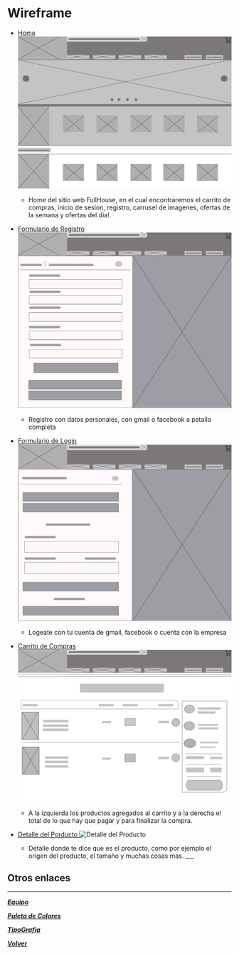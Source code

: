 # Wireframe
 - [    Home   ](https://github.com/jerebustos/Grupo-7-FullHouse/blob/master/wireframe/FullHouse%20Home.png)
 ![    Home   ](https://github.com/jerebustos/Grupo-7-FullHouse/blob/master/wireframe/FullHouse%20Home.png)

    - Home del sitio web FullHouse, en el cual encontraremos el carrito de compras, inicio de sesion, registro, carrusel de imagenes, ofertas de la semana y ofertas del dia!.


- [   Formulario de Registro  ](https://github.com/jerebustos/Grupo-7-FullHouse/blob/master/wireframe/Formulario%20de%20Registro%203.png)
 ![Formulario](https://github.com/jerebustos/Grupo-7-FullHouse/blob/master/wireframe/Formulario%20de%20Registro%203.png)
  
   - Registro con datos personales, con gmail o facebook a patalla completa  
  
 - [    Formulario de Login   ](https://github.com/jerebustos/Grupo-7-FullHouse/blob/master/wireframe/Formulario%20de%20Login%203.png)
 ![Formulario](https://github.com/jerebustos/Grupo-7-FullHouse/blob/master/wireframe/Formulario%20de%20Login%203.png)
   
   
    - Logeate con tu cuenta de gmail, facebook o cuenta con la empresa

  - [    Carrito de Compras   ](https://github.com/jerebustos/Grupo-7-FullHouse/blob/master/wireframe/FullHouse%20Carrito.png)
  ![    Carrito de Compras   ](https://github.com/jerebustos/Grupo-7-FullHouse/blob/master/wireframe/FullHouse%20Carrito.png)

    - A la izquierda los productos agregados al carrito y a la derecha el total de lo que hay que pagar y para finalizar la compra.
    
   - [    Detalle del Porducto   ](https://github.com/jerebustos/Grupo-7-FullHouse/blob/master/wireframe/Detalle%20del%20pruducto.%202.png)
   ![    Detalle del Producto   ](https://github.com/jerebustos/Grupo-7-FullHouse/blob/master/wireframe/Detalle%20del%20pruducto.%202.png)
   
     - Detalle donde te dice que es el producto, como por ejemplo el origen del producto, el tamaño y muchas cosas mas.
    ___
   
 ## __Otros enlaces__
___
        
        

[***Equipo***](Equipo.md)

[***Paleta de Colores***](Colores.md)

[***TipoGrafia***](tipografia.md)

[***Volver***](https://github.com/jerebustos/Grupo-7-FullHouse)

